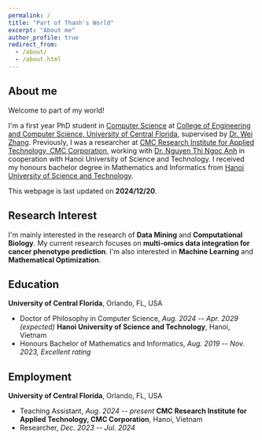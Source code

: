 ```yaml
---
permalink: /
title: "Part of Thanh's World"
excerpt: "About me"
author_profile: true
redirect_from: 
  - /about/
  - /about.html
---
```




## About me

Welcome to part of my world! 

I'm a first year PhD student in [Computer Science](https://www.cs.ucf.edu/) at [College of Engineering and Computer Science, University of Central Florida](https://www.ucf.edu/), supervised by [Dr. Wei Zhang](https://www.cs.ucf.edu/~wzhang/). Previously, I was a researcher at [CMC Research Institute for Applied Technology, CMC Corporation](https://cmcu.edu.vn/en/cmc-research-institute-for-applied-technology-cmc-ati/), working with [Dr. Nguyen Thi Ngoc Anh](https://fami.hust.edu.vn/giang-vien/?name=anhntn) in cooperation with Hanoi University of Science and Technology. I received my honours bachelor degree in Mathematics and Informatics from [Hanoi University of Science and Technology](https://www.hust.edu.vn/).

This webpage is last updated on **2024/12/20**. 

## Research Interest

I'm mainly interested in the research of **Data Mining** and **Computational Biology**. My current research focuses on **multi-omics data integration for cancer phenotype prediction**. I'm also interested in **Machine Learning** and **Mathematical Optimization**.


## Education

**University of Central Florida**, Orlando, FL, USA
- Doctor of Philosophy in Computer Science, *Aug. 2024 -- Apr. 2029 (expected)*
**Hanoi University of Science and Technology**, Hanoi, Vietnam
- Honours Bachelor of Mathematics and Informatics, *Aug. 2019 -- Nov. 2023, Excellent rating*


## Employment

**University of Central Florida**, Orlando, FL, USA
- Teaching Assistant, *Aug. 2024 -- present*
**CMC Research Institute for Applied Technology, CMC Corporation**, Hanoi, Vietnam
- Researcher, *Dec. 2023 -- Jul. 2024*

